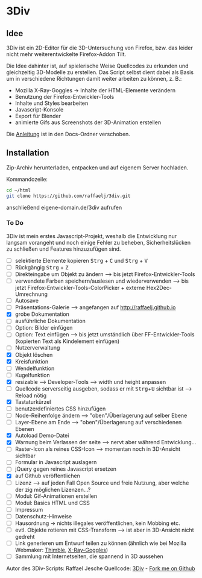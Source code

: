 3Div
====

## Idee
3Div ist ein 2D-Editor für die 3D-Untersuchung von Firefox, bzw. das leider nicht mehr weiterentwickelte Firefox-Addon Tilt.

Die Idee dahinter ist, auf spielerische Weise Quellcodes zu erkunden und gleichzeitig 3D-Modelle zu erstellen. Das Script selbst dient dabei als Basis um in verschiedene Richtungen damit weiter arbeiten zu können, z. B.:

- Mozilla X-Ray-Goggles -> Inhalte der HTML-Elemente verändern
- Benutzung der Firefox-Entwickler-Tools
 - Inhalte und Styles bearbeiten
 - Javascript-Konsole
- Export für Blender
- animierte Gifs aus Screenshots der 3D-Animation erstellen

Die [Anleitung](docs/manual.md) ist in den Docs-Ordner verschoben.

## Installation
Zip-Archiv herunterladen, entpacken und auf eigenem Server hochladen.

Kommandozeile:
```bash
cd ~/html
git clone https://github.com/raffaelj/3div.git
```

anschließend eigene-domain.de/3div aufrufen

### To Do
3Div ist mein erstes Javascript-Projekt, weshalb die Entwicklung nur langsam vorangeht und noch einige Fehler zu beheben, Sicherheitslücken zu schließen und Features hinzuzufügen sind.

- [ ] selektierte Elemente kopieren <kbd>Strg</kbd> + <kbd>C</kbd> und <kbd>Strg</kbd> + <kbd>V</kbd>
- [ ] Rückgängig <kbd>Strg</kbd> + <kbd>Z</kbd>
- [ ] Direkteingabe um Objekt zu ändern --> bis jetzt Firefox-Entwickler-Tools
- [ ] verwendete Farben speichern/auslesen und wiederverwenden --> bis jetzt Firefox-Entwickler-Tools-ColorPicker + externe Hex2Dec-Umrechnung
- [ ] Autosave
- [ ] Präsentations-Galerie --> angefangen auf http://raffaelj.github.io
- [x] grobe Dokumentation
- [ ] ausführliche Dokumentation
- [ ] Option: Bilder einfügen
- [ ] Option: Text einfügen --> bis jetzt umständlich über FF-Entwickler-Tools (kopierten Text als Kindelement einfügen)
- [ ] Nutzerverwaltung
- [x] Objekt löschen
- [x] Kreisfunktion
- [ ] Wendelfunktion
- [ ] Kugelfunktion
- [x] resizable --> Developer-Tools --> width und height anpassen
- [ ] Quellcode serverseitig ausgeben, sodass er mit <kbd>Strg</kbd>+<kbd>U</kbd> sichtbar ist --> Reload nötig
- [x] Tastaturkürzel
- [ ] benutzerdefiniertes CSS hinzufügen
- [ ] Node-Reihenfolge ändern --> "oben"/Überlagerung auf selber Ebene
- [ ] Layer-Ebene am Ende --> "oben"/Überlagerung auf verschiedenen Ebenen
- [x] Autoload Demo-Datei
- [x] Warnung beim Verlassen der seite --> nervt aber während Entwicklung...
- [ ] Raster-Icon als reines CSS-Icon --> momentan noch in 3D-Ansicht sichtbar
- [ ] Formular in Javascript auslagern
- [ ] jQuery gegen reines Javascript ersetzen
- [x] auf Github veröffentlichen
- [ ] Lizenz --> auf jeden Fall Open Source und freie Nutzung, aber welche der zig möglichen Lizenzen...?
- [ ] Modul: Gif-Animationen erstellen
- [ ] Modul: Basics HTML und CSS
- [ ] Impressum
- [ ] Datenschutz-Hinweise
- [ ] Hausordnung -> nichts illegales veröffentlichen, kein Mobbing etc.
- [ ] evtl. Objekte rotieren mit CSS-Transform --> ist aber in 3D-Ansicht nicht gedreht
- [ ] Link generieren um Entwurf teilen zu können (ähnlich wie bei Mozilla Webmaker: [Thimble](https://thimble.mozilla.org/), [X-Ray-Goggles](https://webmaker.org/goggles))
- [ ] Sammlung mit Internetseiten, die spannend in 3D aussehen

Autor des 3Div-Scripts: Raffael Jesche
Quellcode: [3Div](https://github.com/raffaelj/3div) - [Fork me on Github](https://github.com/raffaelj/3div)
